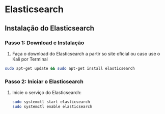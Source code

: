 # Elasticsearch

## Instalação do Elasticsearch

### Passo 1: Download e Instalação

1. Faça o download do Elasticsearch a partir so site oficial ou caso use o Kali por Terminal

```bash
sudo apt-get update && sudo apt-get install elasticsearch
```

### Passo 2: Iniciar o Elasticsearch

1.  Inicie o serviço do Elasticsearch:

    ```bash
    sudo systemctl start elasticsearch
    sudo systemctl enable elasticsearch
    ```

